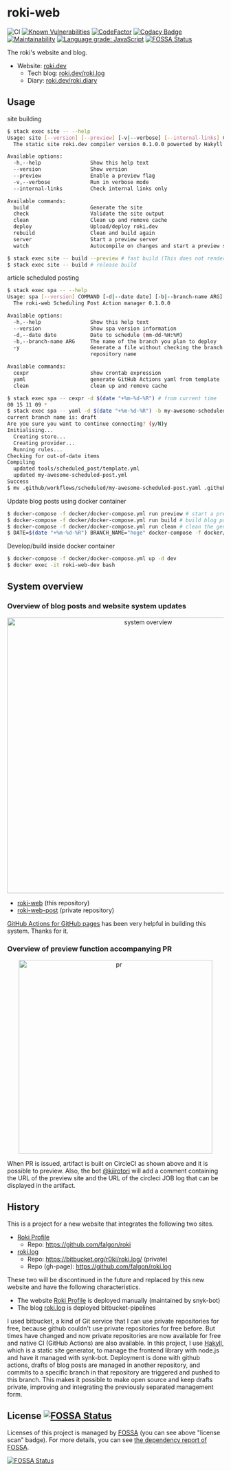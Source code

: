 # roki-web

![CI](https://github.com/falgon/roki-web/workflows/CI/badge.svg)
[![Known Vulnerabilities](https://snyk.io/test/github/falgon/roki-web/badge.svg?targetFile=package.json)](https://snyk.io/test/github/falgon/roki-web?targetFile=package.json)
[![CodeFactor](https://www.codefactor.io/repository/github/falgon/roki-web/badge?s=e4b1f45b3bb2dc89c42f654d991238ef7771bc9f)](https://www.codefactor.io/repository/github/falgon/roki-web)
[![Codacy Badge](https://app.codacy.com/project/badge/Grade/0f3e0d5c5bbe43a78eaeed7485b72c7f)](https://www.codacy.com?utm_source=github.com&amp;utm_medium=referral&amp;utm_content=falgon/roki-web&amp;utm_campaign=Badge_Grade)
[![Maintainability](https://api.codeclimate.com/v1/badges/e6574c3042df63bf6d41/maintainability)](https://codeclimate.com/github/falgon/roki-web/maintainability)
[![Language grade: JavaScript](https://img.shields.io/lgtm/grade/javascript/g/falgon/roki-web.svg?logo=lgtm&logoWidth=18)](https://lgtm.com/projects/g/falgon/roki-web/context:javascript)
[![FOSSA Status](https://app.fossa.com/api/projects/git%2Bgithub.com%2Ffalgon%2Froki-web.svg?type=shield)](https://app.fossa.com/projects/git%2Bgithub.com%2Ffalgon%2Froki-web?ref=badge_shield)

The roki's website and blog.

* Website: [roki.dev](https://roki.dev)
    * Tech blog: [roki.dev/roki.log](https://roki.dev/roki.log/)
    * Diary: [roki.dev/roki.diary](https://roki.dev/roki.diary/)

## Usage

site building
```sh
$ stack exec site -- --help
Usage: site [--version] [--preview] [-v|--verbose] [--internal-links] COMMAND
  The static site roki.dev compiler version 0.1.0.0 powerted by Hakyll

Available options:
  -h,--help                Show this help text
  --version                Show version
  --preview                Enable a preview flag
  -v,--verbose             Run in verbose mode
  --internal-links         Check internal links only

Available commands:
  build                    Generate the site
  check                    Validate the site output
  clean                    Clean up and remove cache
  deploy                   Upload/deploy roki.dev
  rebuild                  Clean and build again
  server                   Start a preview server
  watch                    Autocompile on changes and start a preview server

$ stack exec site -- build --preview # fast build (This does not render KaTeX)
$ stack exec site -- build # release build
```
article scheduled posting
```sh
$ stack exec spa -- --help
Usage: spa [--version] COMMAND [-d|--date date] [-b|--branch-name ARG] [-y]
  The roki-web Scheduling Post Action manager 0.1.0.0

Available options:
  -h,--help                Show this help text
  --version                Show spa version information
  -d,--date date           Date to schedule (mm-dd-%H:%M)
  -b,--branch-name ARG     The name of the branch you plan to deploy
  -y                       Generate a file without checking the branch name and
                           repository name

Available commands:
  cexpr                    show crontab expression
  yaml                     generate GitHub Actions yaml from template
  clean                    clean up and remove cache

$ stack exec spa -- cexpr -d $(date "+%m-%d-%R") # from current time
00 15 11 09 *
$ stack exec spa -- yaml -d $(date "+%m-%d-%R") -b my-awesome-scheduled-post # from current time
current branch name is: draft
Are you sure you want to continue connecting? (y/N)y
Initialising...
  Creating store...
  Creating provider...
  Running rules...
Checking for out-of-date items
Compiling
  updated tools/scheduled_post/template.yml
  updated my-awesome-scheduled-post.yml
Success
$ mv .github/workflows/scheduled/my-awesome-scheduled-post.yaml .github/workflows/ && rmdir .github/workflows/scheduled # apply
```

Update blog posts using docker container

```sh
$ docker-compose -f docker/docker-compose.yml run preview # start a preview server
$ docker-compose -f docker/docker-compose.yml run build # build blog posts
$ docker-compose -f docker/docker-compose.yml run clean # clean the generated docs
$ DATE=$(date "+%m-%d-%R") BRANCH_NAME="hoge" docker-compose -f docker/docker-compose.yml run spa # run spa
```

Develop/build inside docker container

```sh
$ docker-compose -f docker/docker-compose.yml up -d dev
$ docker exec -it roki-web-dev bash
```

## System overview

### Overview of blog posts and website system updates

<p align="center">
<img src="https://user-images.githubusercontent.com/1241783/90969880-d99b8a00-e538-11ea-8f35-684365e14406.png" width="640" alt="system overview" />
</p>

* [roki-web](https://github.com/falgon/roki-web) (this repository)
* [roki-web-post](https://github.com/falgon/roki-web-post) (private repository)

[GitHub Actions for GitHub pages](https://github.com/peaceiris/actions-gh-pages)
has been very helpful in building this system. 
Thanks for it.

### Overview of preview function accompanying PR

<p align="center">
<img src="https://user-images.githubusercontent.com/1241783/92309894-3fc9e780-efe4-11ea-88f2-29697c54b156.png" height="450px" alt="pr" />
</p>

When PR is issued, artifact is built on CircleCI as shown above and it is possible to preview.
Also, the bot [@kiirotori](https://github.com/kiirotori) will add a comment containing the URL of the preview site and the URL of the circleci JOB log that can be displayed in the artifact.

## History

This is a project for a new website that integrates the following two sites.

* [Roki Profile](https://falgon.github.io/roki/)
    * Repo: <https://github.com/falgon/roki>
* [roki.log](https://falgon.github.io/roki.log/)
    * Repo: <https://bitbucket.org/r0ki/roki.log/> (private)
    * Repo (gh-page): <https://github.com/falgon/roki.log>

These two will be discontinued in the future and replaced by this new website and
have the following characteristics.

* The website [Roki Profile](https://falgon.github.io/roki/) is deployed manually (maintained by snyk-bot)
* The blog [roki.log](https://falgon.github.io/roki.log/) is deployed bitbucket-pipelines 

I used bitbucket, a kind of Git service that I can use private repositories for free, 
because github couldn't use private repositories for free before.
But times have changed and now private repositories are now available for free and 
native CI (GitHub Actions) are also available.
In this project, I use [Hakyll](https://jaspervdj.be/hakyll/), which is a static site generator, 
to manage the frontend library with node.js and have it managed with synk-bot. 
Deployment is done with github actions, drafts of blog posts are managed in another repository, 
and commits to a specific branch in that repository are triggered and pushed to this branch.
This makes it possible to make open source and keep drafts private, 
improving and integrating the previously separated management form.

## License [![FOSSA Status](https://app.fossa.com/api/projects/git%2Bgithub.com%2Ffalgon%2Froki-web.svg?type=small)](https://app.fossa.com/projects/git%2Bgithub.com%2Ffalgon%2Froki-web?ref=badge_small) 

Licenses of this project is managed by [FOSSA](https://fossa.com/) (you can see above "license scan" badge).
For more details, you can see [the dependency report of FOSSA](https://app.fossa.com/projects/git%2Bgithub.com%2Ffalgon%2Froki-web?utm_source=share_link).

[![FOSSA Status](https://app.fossa.com/api/projects/git%2Bgithub.com%2Ffalgon%2Froki-web.svg?type=large)](https://app.fossa.com/projects/git%2Bgithub.com%2Ffalgon%2Froki-web?ref=badge_large)
